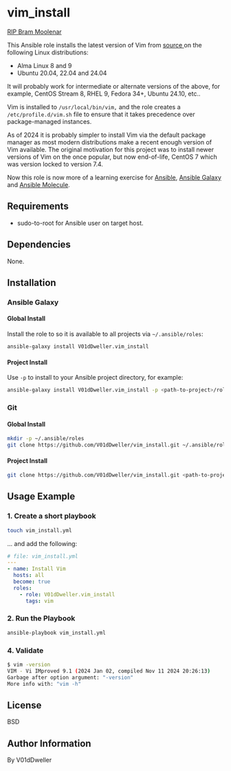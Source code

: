 # vim_install

[RIP Bram
Moolenar](https://arstechnica.com/gadgets/2023/08/bram-moolenaar-creator-of-the-beloved-vim-text-editor-has-passed-away/)

This Ansible role installs the latest version of Vim from [ source
](https://github.com/vim/vim) on the following Linux distributions:

* Alma Linux 8 and 9
* Ubuntu 20.04, 22.04 and 24.04

It will probably work for intermediate or alternate versions of the above, for
example, CentOS Stream 8, RHEL 9, Fedora 34+, Ubuntu 24.10, etc..

Vim is installed to `/usr/local/bin/vim,` and the role creates a
`/etc/profile.d/vim.sh` file to ensure that it takes precedence over
package-managed instances.

As of 2024 it is probably simpler to install Vim via the default package
manager as most modern distributions make a recent enough version of Vim
available. The original motivation for this project was to install newer
versions of Vim on the once popular, but now end-of-life, CentOS 7 which was
version locked to version 7.4.

Now this role is now more of a learning exercise for
[Ansible](https://www.ansible.com/), [Ansible
Galaxy](https://galaxy.ansible.com) and [Ansible
Molecule](https://ansible.readthedocs.io/projects/molecule/).

## Requirements

* sudo-to-root for Ansible user on target host.

## Dependencies

None.

## Installation

### Ansible Galaxy

#### Global Install

Install the role to so it is available to all projects via `~/.ansible/roles`:

```bash
ansible-galaxy install V01dDweller.vim_install
```
#### Project Install

Use `-p` to install to your Ansible project directory, for example:

```bash
ansible-galaxy install V01dDweller.vim_install -p <path-to-project>/roles
```

### Git

#### Global Install

```bash
mkdir -p ~/.ansible/roles
git clone https://github.com/V01dDweller/vim_install.git ~/.ansible/roles
```
#### Project Install

```bash
git clone https://github.com/V01dDweller/vim_install.git <path-to-project>/roles
```

## Usage Example

### 1. Create a short playbook

```bash
touch vim_install.yml
```

... and add the following:


```yaml
# file: vim_install.yml
---
- name: Install Vim
  hosts: all
  become: true
  roles:
    - role: V01dDweller.vim_install
      tags: vim
```

### 2. Run the Playbook

```bash
ansible-playbook vim_install.yml
```

### 4. Validate

```bash
$ vim -version
VIM - Vi IMproved 9.1 (2024 Jan 02, compiled Nov 11 2024 20:26:13)
Garbage after option argument: "-version"
More info with: "vim -h"
```

## License

BSD

## Author Information

By V01dDweller

[modeline]: # ( vim: set number relativenumber textwidth=78 colorcolumn=80: )
